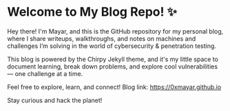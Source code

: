 # Welcome to My Blog Repo! ✨

Hey there! I'm Mayar, and this is the GitHub repository for my personal blog, where I share writeups, walkthroughs, and notes on machines and challenges I’m solving in the world of cybersecurity & penetration testing.

This blog is powered by the Chirpy Jekyll theme, and it's my little space to document learning, break down problems, and explore cool vulnerabilities — one challenge at a time.

Feel free to explore, learn, and connect!
Blog link: https://0xmayar.github.io

Stay curious and hack the planet!
